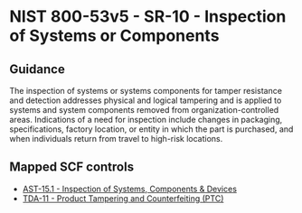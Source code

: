 # NIST 800-53v5 - SR-10 - Inspection of Systems or Components
## Guidance
The inspection of systems or systems components for tamper resistance and detection addresses physical and logical tampering and is applied to systems and system components removed from organization-controlled areas. Indications of a need for inspection include changes in packaging, specifications, factory location, or entity in which the part is purchased, and when individuals return from travel to high-risk locations.
## Mapped SCF controls
- [AST-15.1 - Inspection of Systems, Components & Devices](../scf/ast-151-inspectionofsystems,components&devices.md)
- [TDA-11 - Product Tampering and Counterfeiting (PTC)](../scf/tda-11-producttamperingandcounterfeiting(ptc).md)